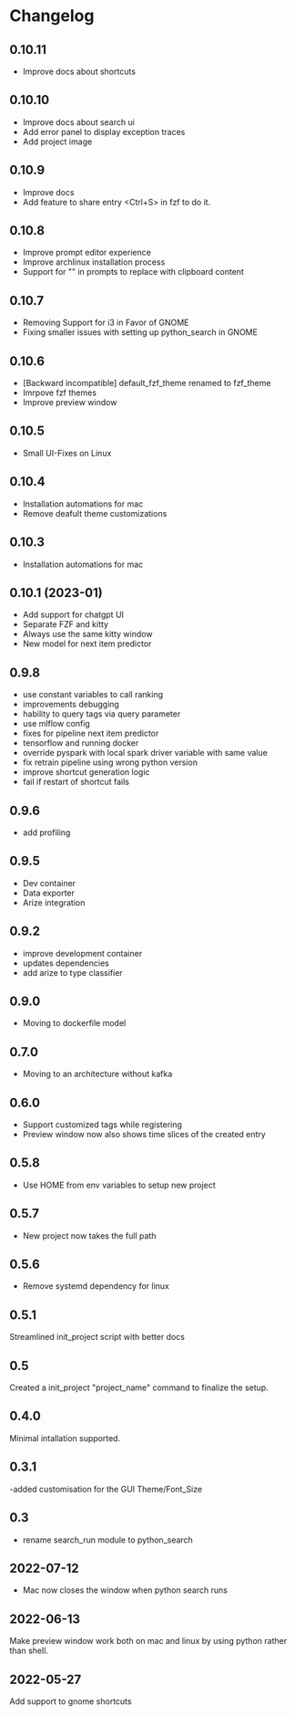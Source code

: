# Changelog

## 0.10.11

- Improve docs about shortcuts

## 0.10.10

- Improve docs about search ui
- Add error panel to display exception traces
- Add project image

## 0.10.9

- Improve docs
- Add feature to share entry <Ctrl+S> in fzf to do it.


## 0.10.8

- Improve prompt editor experience 
- Improve archlinux installation process
- Support for "<CLIPBOARD>" in prompts to replace with clipboard content
 
## 0.10.7

- Removing Support for i3 in Favor of GNOME
- Fixing smaller issues with setting up python_search in GNOME

## 0.10.6

- [Backward incompatible] default_fzf_theme renamed to fzf_theme
- Imrpove fzf themes 
- Improve preview window
 
## 0.10.5

- Small UI-Fixes on Linux
 
## 0.10.4

- Installation automations for mac
- Remove deafult theme customizations

## 0.10.3

- Installation automations for mac

## 0.10.1 (2023-01)

- Add support for chatgpt UI
- Separate FZF and kitty
- Always use the same kitty window
- New model for next item predictor


## 0.9.8


 - use constant variables to call ranking
 - improvements debugging
 - hability to query tags via query parameter
 - use mlflow config
 - fixes for pipeline next item predictor
 - tensorflow and running docker
 - override pyspark with local spark driver variable with same value
 - fix retrain pipeline using wrong python version
 - improve shortcut generation logic
 - fail if restart of shortcut fails



## 0.9.6

- add profiling

## 0.9.5

- Dev container
- Data exporter
- Arize integration

## 0.9.2
- improve development container
- updates dependencies
- add arize to type classifier

## 0.9.0
- Moving to dockerfile model

## 0.7.0

- Moving to an architecture without kafka

## 0.6.0

- Support customized tags while registering
- Preview window now also shows time slices of the created entry

## 0.5.8

- Use HOME from env variables to setup new project

## 0.5.7

- New project now takes the full path

## 0.5.6

- Remove systemd dependency for linux

## 0.5.1

Streamlined init_project script with better docs

## 0.5

Created a init_project "project_name" command to finalize the setup.

## 0.4.0

Minimal intallation supported.

## 0.3.1

-added customisation for the GUI Theme/Font_Size

## 0.3

- rename search_run module to python_search

## 2022-07-12

- Mac now closes the window when python search runs

## 2022-06-13

Make preview window work both on mac and linux by using python rather than shell.

## 2022-05-27

Add support to gnome shortcuts
